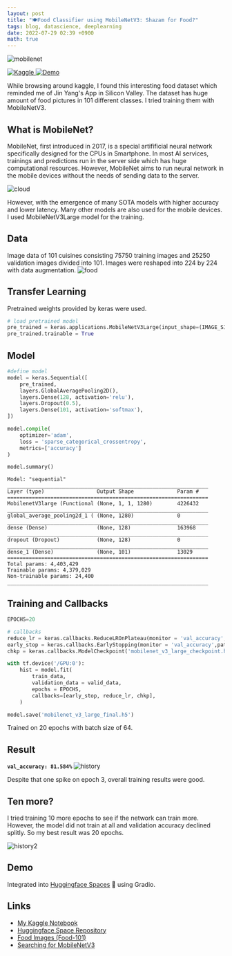 ```yaml
---
layout: post
title: "🍽Food Classifier using MobileNetV3: Shazam for Food?"
tags: blog, datascience, deeplearning
date: 2022-07-29 02:39 +0900
math: true
---
```


![mobilenet](https://i.imgur.com/NJe6z0i.png)

<!--kaggle-->
<a href ="https://www.kaggle.com/code/kwangjongchoi/mobilenetv3large-81-584/notebook">
    <img class ="badge" alt="Kaggle" src ="https://img.shields.io/badge/Kaggle-20BEFF.svg?&style=flat"> 
</a>
<!--demo-->
<a href ="https://huggingface.co/spaces/kwangjong/food-classifier-MobileNetV3">
    <img class ="badge" alt="Demo" src ="https://img.shields.io/badge/%F0%9F%A4%97%20Demo-blue?&style=flat"> 
</a>
<br>

While browsing around kaggle, I found this interesting food dataset which reminded me of Jin Yang's App in Silicon Valley. The dataset has huge amount of food pictures in 101 different classes. I tried training them with MobileNetV3.

## What is MobileNet?

MobileNet, first introduced in 2017, is a special artifificial neural network specifically designed for the CPUs in Smartphone. In most AI services, trainings and predictions run in the server side which has huge computational resources. However, MobileNet aims to run neural network in the mobile devices without the needs of sending data to the server. 

![cloud](https://i.imgur.com/JScwCFT.png)

However, with the emergence of many SOTA models with higher accuracy and lower latency. Many other models are also used for the mobile devices.
I used MobileNetV3Large model for the training.

## Data
Image data of 101 cuisines consisting 75750 training images and 25250 validation images divided into 101. Images were reshaped into 224 by 224 with data augmentation.
![food](https://i.imgur.com/2FLJfp7.png)

## Transfer Learning
Pretrained weights provided by keras were used.
```python
# load pretrained model
pre_trained = keras.applications.MobileNetV3Large(input_shape=(IMAGE_SIZE,IMAGE_SIZE,3),include_top=False,weights='imagenet')
pre_trained.trainable = True
```

## Model
```python
#define model
model = keras.Sequential([
    pre_trained,
    layers.GlobalAveragePooling2D(),
    layers.Dense(128, activation='relu'),
    layers.Dropout(0.5),
    layers.Dense(101, activation='softmax'),
])

model.compile(
    optimizer='adam',
    loss = 'sparse_categorical_crossentropy',
    metrics=['accuracy']
)

model.summary()
```
```
Model: "sequential"
_________________________________________________________________
Layer (type)                 Output Shape              Param #   
=================================================================
MobilenetV3large (Functional (None, 1, 1, 1280)        4226432   
_________________________________________________________________
global_average_pooling2d_1 ( (None, 1280)              0         
_________________________________________________________________
dense (Dense)                (None, 128)               163968    
_________________________________________________________________
dropout (Dropout)            (None, 128)               0         
_________________________________________________________________
dense_1 (Dense)              (None, 101)               13029     
=================================================================
Total params: 4,403,429
Trainable params: 4,379,029
Non-trainable params: 24,400
_________________________________________________________________
```

## Training and Callbacks
```python
EPOCHS=20

# callbacks
reduce_lr = keras.callbacks.ReduceLROnPlateau(monitor = 'val_accuracy',patience = 1,verbose = 1)
early_stop = keras.callbacks.EarlyStopping(monitor = 'val_accuracy',patience = 5,verbose = 1,restore_best_weights = True)
chkp = keras.callbacks.ModelCheckpoint('mobilenet_v3_large_checkpoint.h5',monitor='val_accuracy',verbose=1,save_best_only=True)

with tf.device('/GPU:0'):
    hist = model.fit(
        train_data,
        validation_data = valid_data,
        epochs = EPOCHS,
        callbacks=[early_stop, reduce_lr, chkp],
    )

model.save('mobilenet_v3_large_final.h5')
```
Trained on 20 epochs with batch size of 64.

## Result
**`val_accuracy: 81.584%`**
![history](https://i.imgur.com/26HbZ6v.png)

Despite that one spike on epoch 3, overall training results were good.

## Ten more?

I tried training 10 more epochs to see if the network can train more. However, the model did not train at all and validation accuracy declined splitly. So my best result was 20 epochs.

![history2](https://i.imgur.com/cGhouSN.png)

## Demo
Integrated into [Huggingface Spaces](https://huggingface.co/spaces/kwangjong/food-classifier-MobileNetV3) 🤗 using Gradio.

## Links
* [My Kaggle Notebook](https://www.kaggle.com/code/kwangjongchoi/mobilenetv3large-81-584/notebook)
* [Huggingface Space Repository](https://huggingface.co/spaces/kwangjong/food-classifier-MobileNetV3)
* [Food Images (Food-101)](https://www.kaggle.com/datasets/kmader/food41)
* [Searching for MobileNetV3](https://arxiv.org/pdf/1905.02244.pdf)
